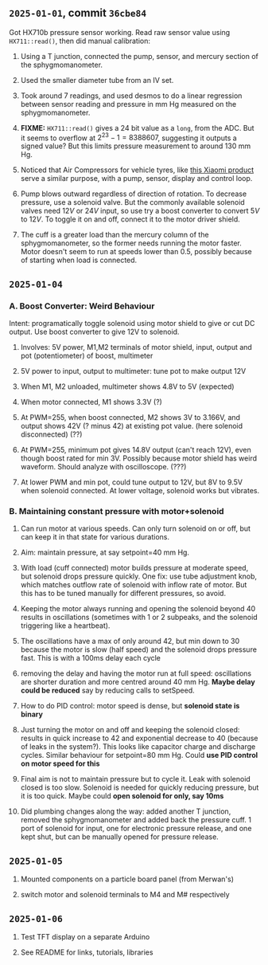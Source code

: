 ## `2025-01-01`, commit `36cbe84`

Got HX710b pressure sensor working.
Read raw sensor value using `HX711::read()`, then did manual calibration:

1. Using a T junction, connected the pump, sensor, and mercury section of the sphygmomanometer.

2. Used the smaller diameter tube from an IV set.

3. Took around 7 readings, and used desmos to do a linear regression between sensor reading and pressure in mm Hg measured on the sphygmomanometer.

4. **FIXME:** `HX711::read()` gives a 24 bit value as a `long`, from the ADC. But it seems to overflow at $2^{23} - 1 = 8388607$, suggesting it outputs a signed value? But this limits pressure measurement to around 130 mm Hg.

5. Noticed that Air Compressors for vehicle tyres, like [this Xiaomi product](https://www.mi.com/in/product/mi-portable-electric-air-compressor/) serve a similar purpose, with a pump, sensor, display and control loop.

6. Pump blows outward regardless of direction of rotation. To decrease pressure, use a solenoid valve. But the commonly available solenoid valves need $12V$ or $24V$ input, so use try a boost converter to convert $5V$ to $12V$. To toggle it on and off, connect it to the motor driver shield.

7. The cuff is a greater load than the mercury column of the sphygmomanometer, so the former needs running the motor faster. Motor doesn't seem to run at speeds lower than 0.5, possibly because of starting when load is connected.

## `2025-01-04`

### A. Boost Converter: Weird Behaviour

Intent: programatically toggle solenoid using motor shield to give or cut DC output. Use boost converter to give 12V to solenoid.

1. Involves: 5V power, M1,M2 terminals of motor shield, input, output and pot (potentiometer) of boost, multimeter

2. 5V power to input, output to multimeter: tune pot to make output 12V

3. When M1, M2 unloaded, multimeter shows 4.8V to 5V (expected)

4. When motor connected, M1 shows 3.3V (?)

5. At PWM=255, when boost connected, M2 shows 3V to 3.166V, and output shows 42V (? minus 42) at existing pot value. (here solenoid disconnected) (??)

6. At PWM=255, minimum pot gives 14.8V output (can't reach 12V), even though boost rated for min 3V. Possibly because motor shield has weird waveform. Should analyze with oscilloscope. (???)

7. At lower PWM and min pot, could tune output to 12V, but 8V to 9.5V when solenoid connected.
 At lower voltage, solenoid works but vibrates.

### B. Maintaining constant pressure with motor+solenoid

1. Can run motor at various speeds. Can only turn solenoid on or off, but can keep it in that state for various durations.

2. Aim: maintain pressure, at say setpoint=40 mm Hg.

3. With load (cuff connected) motor builds pressure at moderate speed, but solenoid drops pressure quickly. One fix: use tube adjustment knob, which matches outflow rate of solenoid with inflow rate of motor. But this has to be tuned manually for different pressures, so avoid.

4. Keeping the motor always running and opening the solenoid beyond 40 results in oscillations (sometimes with 1 or 2 subpeaks, and the solenoid triggering like a heartbeat). 

5. The oscillations have a max of only around 42, but min down to 30 because the motor is slow (half speed) and the solenoid drops pressure fast. This is with a 100ms delay each cycle

6. removing the delay and having the motor run at full speed: oscillations are shorter duration and more centred around 40 mm Hg. **Maybe delay could be reduced** say by reducing calls to setSpeed.

7. How to do PID control: motor speed is dense, but **solenoid state is binary**

8. Just turning the motor on and off and keeping the solenoid closed: results in quick increase to 42 and exponential decrease to 40 (because of leaks in the system?). This looks like capacitor charge and discharge cycles. Similar behaviour for setpoint=80 mm Hg. Could **use PID control on motor speed for this**

9. Final aim is not to maintain pressure but to cycle it. Leak with solenoid closed is too slow. Solenoid is needed for quickly reducing pressure, but it is too quick. Maybe could **open solenoid for only, say 10ms**

10. Did plumbing changes along the way: added another T junction, removed the sphygmomanometer and added back the pressure cuff. 1 port of solenoid for input, one for electronic pressure release, and one kept shut, but can be manually opened for pressure release.

## `2025-01-05`

1. Mounted components on a particle board panel (from Merwan's)

2. switch motor and solenoid terminals to M4 and M# respectively

## `2025-01-06`

1. Test TFT display on a separate Arduino

2. See README for links, tutorials, libraries

